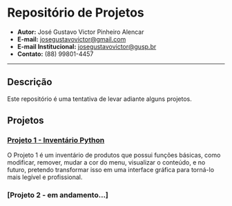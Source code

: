 # Repositório de Projetos

- **Autor:** José Gustavo Victor Pinheiro Alencar
- **E-mail:** josegustavovictor@gmail.com
- **E-mail Institucional:** josegustavovictor@gusp.br
- **Contato:** (88) 99801-4457

---

## Descrição

Este repositório é uma tentativa de levar adiante alguns projetos.

## Projetos

### [Projeto 1 - Inventário Python](https://github.com/josegustavo12/Meus-projetos/tree/40acea69b108cec087508d32a08088a44295af51/Invent%C3%A1rio%20python)

O Projeto 1 é um inventário de produtos que possui funções básicas, como modificar, remover, mudar a cor do menu, visualizar o conteúdo, e no futuro, pretendo transformar isso em uma interface gráfica para torná-lo mais legível e profissional.

### [Projeto 2 - em andamento...]
